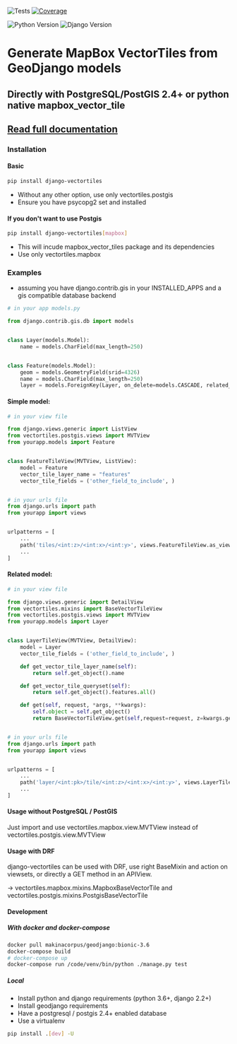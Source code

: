 ![Tests](https://github.com/submarcos/django-vectortiles/workflows/Python%20/%20Django%20matrix%20test/badge.svg)
[![Coverage](https://codecov.io/gh/submarcos/django-vectortiles/branch/master/graph/badge.svg)](https://codecov.io/gh/submarcos/django-vectortiles)

![Python Version](https://img.shields.io/badge/python-%3E%3D%203.6-blue.svg)
![Django Version](https://img.shields.io/badge/django-%3E%3D%202.2-blue.svg)

# Generate MapBox VectorTiles from GeoDjango models

## Directly with PostgreSQL/PostGIS 2.4+ or python native mapbox_vector_tile

## [Read full documentation](https://django-vectortiles.readthedocs.io/)

### Installation

#### Basic
```bash
pip install django-vectortiles
```

* Without any other option, use only vectortiles.postgis
* Ensure you have psycopg2 set and installed

#### If you don't want to use Postgis
```bash
pip install django-vectortiles[mapbox]
```
* This will incude mapbox_vector_tiles package and its dependencies
* Use only vectortiles.mapbox

### Examples

* assuming you have django.contrib.gis in your INSTALLED_APPS and a gis compatible database backend

```python
# in your app models.py

from django.contrib.gis.db import models


class Layer(models.Model):
    name = models.CharField(max_length=250)


class Feature(models.Model):
    geom = models.GeometryField(srid=4326)
    name = models.CharField(max_length=250)
    layer = models.ForeignKey(Layer, on_delete=models.CASCADE, related_name='features')
```


#### Simple model:

```python
# in your view file

from django.views.generic import ListView
from vectortiles.postgis.views import MVTView
from yourapp.models import Feature


class FeatureTileView(MVTView, ListView):
    model = Feature
    vector_tile_layer_name = "features"
    vector_tile_fields = ('other_field_to_include', )


# in your urls file
from django.urls import path
from yourapp import views


urlpatterns = [
    ...
    path('tiles/<int:z>/<int:x>/<int:y>', views.FeatureTileView.as_view(), name="feature-tile"),
    ...
]
```

#### Related model:

```python
# in your view file

from django.views.generic import DetailView
from vectortiles.mixins import BaseVectorTileView
from vectortiles.postgis.views import MVTView
from yourapp.models import Layer


class LayerTileView(MVTView, DetailView):
    model = Layer
    vector_tile_fields = ('other_field_to_include', )

    def get_vector_tile_layer_name(self):
        return self.get_object().name

    def get_vector_tile_queryset(self):
        return self.get_object().features.all()

    def get(self, request, *args, **kwargs):
        self.object = self.get_object()
        return BaseVectorTileView.get(self,request=request, z=kwargs.get('z'), x=kwargs.get('x'), y=kwargs.get('y'))


# in your urls file
from django.urls import path
from yourapp import views


urlpatterns = [
    ...
    path('layer/<int:pk>/tile/<int:z>/<int:x>/<int:y>', views.LayerTileView.as_view(), name="layer-tile"),
    ...
]
```

#### Usage without PostgreSQL / PostGIS

Just import and use vectortiles.mapbox.view.MVTView instead of vectortiles.postgis.view.MVTView

#### Usage with DRF

django-vectortiles can be used with DRF, use right BaseMixin and action on viewsets, or directly a GET method in an APIView.

-> vectortiles.mapbox.mixins.MapboxBaseVectorTile and vectortiles.postgis.mixins.PostgisBaseVectorTile

#### Development

##### With docker and docker-compose

```bash
docker pull makinacorpus/geodjango:bionic-3.6
docker-compose build
# docker-compose up
docker-compose run /code/venv/bin/python ./manage.py test
```

##### Local

* Install python and django requirements (python 3.6+, django 2.2+)
* Install geodjango requirements
* Have a postgresql / postgis 2.4+ enabled database
* Use a virtualenv
```bash
pip install .[dev] -U
```
